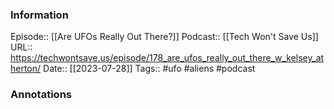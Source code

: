 ### Information

Episode:: [[Are UFOs Really Out There?]]
Podcast:: [[Tech Won't Save Us]]
URL:: https://techwontsave.us/episode/178_are_ufos_really_out_there_w_kelsey_atherton/
Date:: [[2023-07-28]]
Tags:: #ufo #aliens 
#podcast


### Annotations

